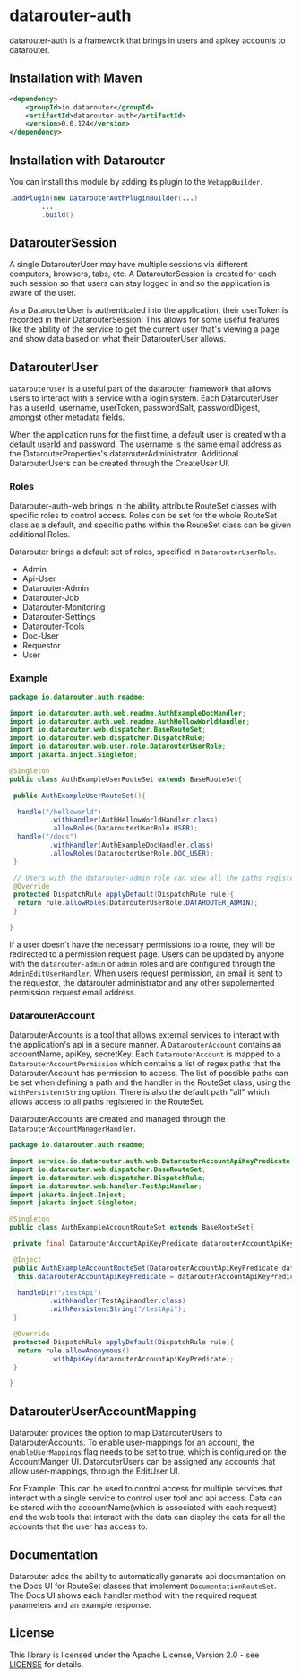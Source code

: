 # datarouter-auth

datarouter-auth is a framework that brings in users and apikey accounts to datarouter.

## Installation with Maven

```xml
<dependency>
	<groupId>io.datarouter</groupId>
	<artifactId>datarouter-auth</artifactId>
	<version>0.0.124</version>
</dependency>
```

## Installation with Datarouter

You can install this module by adding its plugin to the `WebappBuilder`.

```java
.addPlugin(new DatarouterAuthPluginBuilder(...)
		...
		.build()
```

## DatarouterSession

A single DatarouterUser may have multiple sessions via different computers, browsers, tabs, etc.  A DatarouterSession
 is created for each such session so that users can stay logged in and so the application is aware of the user.

As a DatarouterUser is authenticated into the application, their userToken is recorded in their DatarouterSession.
This allows for some useful features like the ability of the service to get the current user that's viewing a page
 and show data based on what their DatarouterUser allows.  


## DatarouterUser

`DatarouterUser` is a useful part of the datarouter framework that allows users to interact with a service with a login
 system.  Each DatarouterUser has a userId, username, userToken, passwordSalt, passwordDigest, amongst other metadata
 fields. 

When the application runs for the first time, a default user is created with a default userId and password.  The
 username is the same email address as the DatarouterProperties's datarouterAdministrator. Additional DatarouterUsers
 can be created through the CreateUser UI.

### Roles

Datarouter-auth-web brings in the ability attribute RouteSet classes with specific roles to control access.
Roles can be set for the whole RouteSet class as a default,
and specific paths within the RouteSet class can be given additional Roles. 

Datarouter brings a default set of roles, specified in `DatarouterUserRole`.
- Admin
- Api-User
- Datarouter-Admin
- Datarouter-Job
- Datarouter-Monitoring
- Datarouter-Settings
- Datarouter-Tools
- Doc-User
- Requestor
- User

### Example

```java
package io.datarouter.auth.readme;

import io.datarouter.auth.web.readme.AuthExampleDocHandler;
import io.datarouter.auth.web.readme.AuthHellowWorldHandler;
import io.datarouter.web.dispatcher.BaseRouteSet;
import io.datarouter.web.dispatcher.DispatchRule;
import io.datarouter.web.user.role.DatarouterUserRole;
import jakarta.inject.Singleton;

@Singleton
public class AuthExampleUserRouteSet extends BaseRouteSet{

 public AuthExampleUserRouteSet(){

  handle("/helloworld")
          .withHandler(AuthHellowWorldHandler.class)
          .allowRoles(DatarouterUserRole.USER);
  handle("/docs")
          .withHandler(AuthExampleDocHandler.class)
          .allowRoles(DatarouterUserRole.DOC_USER);
 }

 // Users with the datarouter-admin role can view all the paths registered in this RouteSet
 @Override
 protected DispatchRule applyDefault(DispatchRule rule){
  return rule.allowRoles(DatarouterUserRole.DATAROUTER_ADMIN);
 }

}
```

If a user doesn't have the necessary permissions to a route, they will be redirected to a permission request page.
Users can be updated by anyone with the `datarouter-admin` or `admin` roles and are configured through the
 `AdminEditUserHandler`. When users request permission, an email is sent to the requestor, the datarouter administrator
 and any other supplemented permission request email address. 


### DatarouterAccount

DatarouterAccounts is a tool that allows external services to interact with the application's api in a secure manner.
 A `DatarouterAccount` contains an accountName, apiKey, secretKey.  Each `DatarouterAccount` is mapped to a
 `DatarouterAccountPermission` which contains a list of regex paths that the DatarouterAccount has permission to access.
 The list of possible paths can be set when defining a path and the handler in the RouteSet class, using the
 `withPersistentString` option.  There is also the default path "all" which allows access to all paths registered in
 the RouteSet. 

DatarouterAccounts are created and managed through the `DatarouterAccountManagerHandler`.

```java
package io.datarouter.auth.readme;

import service.io.datarouter.auth.web.DatarouterAccountApiKeyPredicate;
import io.datarouter.web.dispatcher.BaseRouteSet;
import io.datarouter.web.dispatcher.DispatchRule;
import io.datarouter.web.handler.TestApiHandler;
import jakarta.inject.Inject;
import jakarta.inject.Singleton;

@Singleton
public class AuthExampleAccountRouteSet extends BaseRouteSet{

 private final DatarouterAccountApiKeyPredicate datarouterAccountApiKeyPredicate;

 @Inject
 public AuthExampleAccountRouteSet(DatarouterAccountApiKeyPredicate datarouterAccountApiKeyPredicate){
  this.datarouterAccountApiKeyPredicate = datarouterAccountApiKeyPredicate;

  handleDir("/testApi")
          .withHandler(TestApiHandler.class)
          .withPersistentString("/testApi");
 }

 @Override
 protected DispatchRule applyDefault(DispatchRule rule){
  return rule.allowAnonymous()
          .withApiKey(datarouterAccountApiKeyPredicate);
 }

}
```

## DatarouterUserAccountMapping
Datarouter provides the option to map DatarouterUsers to DatarouterAccounts. To enable user-mappings for an account,
 the `enableUserMappings` flag needs to be set to true, which is configured on the AccountManger UI. DatarouterUsers
 can be assigned any accounts that allow user-mappings, through the EditUser UI.

For Example:
This can be used to control access for multiple services that interact with a single service to control user tool and
 api access.  Data can be stored with the accountName(which is associated with each request) and the web tools that
 interact with the data can display the data for all the accounts that the user has access to.


## Documentation
Datarouter adds the ability to automatically generate api documentation on the Docs UI for RouteSet classes that
 implement `DocumentationRouteSet`.  The Docs UI shows each handler method with the required request parameters and
 an example response.


## License

This library is licensed under the Apache License, Version 2.0 - see [LICENSE](../LICENSE) for details.

